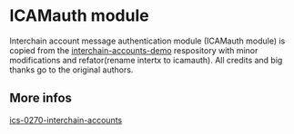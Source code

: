 # ICAMauth module

Interchain account message authentication module (ICAMauth module) is copied from the [interchain-accounts-demo](https://github.com/cosmos/interchain-accounts-demo) respository
with minor modifications and refator(rename intertx to icamauth). All credits and big thanks go to the original authors.

## More infos
[ics-0270-interchain-accounts](https://github.com/cosmos/ibc/blob/main/spec/app/ics-027-interchain-accounts/README.md)
